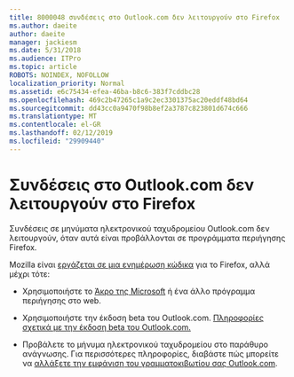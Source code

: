 ```yaml
---
title: 8000048 συνδέσεις στο Outlook.com δεν λειτουργούν στο Firefox
ms.author: daeite
author: daeite
manager: jackiesm
ms.date: 5/31/2018
ms.audience: ITPro
ms.topic: article
ROBOTS: NOINDEX, NOFOLLOW
localization_priority: Normal
ms.assetid: e6c75434-efea-46ba-b8c6-383f7cddbc28
ms.openlocfilehash: 469c2b47265c1a9c2ec3301375ac20eddf48bd64
ms.sourcegitcommit: dd43cc0a9470f98b8ef2a3787c823801d674c666
ms.translationtype: MT
ms.contentlocale: el-GR
ms.lasthandoff: 02/12/2019
ms.locfileid: "29909440"
---
```

# <a name="links-in-outlookcom-dont-work-in-firefox"></a>Συνδέσεις στο Outlook.com δεν λειτουργούν στο Firefox

Συνδέσεις σε μηνύματα ηλεκτρονικού ταχυδρομείου Outlook.com δεν λειτουργούν, όταν αυτά είναι προβάλλονται σε προγράμματα περιήγησης Firefox.
  
Mozilla είναι [εργάζεται σε μια ενημέρωση κώδικα](https://go.microsoft.com/fwlink/p/?linkid=2001502&amp;clcid=0x409) για το Firefox, αλλά μέχρι τότε: 
  
- Χρησιμοποιήστε το [Άκρο της Microsoft](https://go.microsoft.com/fwlink/p/?linkid=2001503&amp;clcid=0x409) ή ένα άλλο πρόγραμμα περιήγησης στο web. 
    
- Χρησιμοποιήστε την έκδοση beta του Outlook.com. [Πληροφορίες σχετικά με την έκδοση beta του Outlook.com.](https://go.microsoft.com/fwlink/p/?linkid=874356&amp;clcid=0x409)
    
- Προβάλετε το μήνυμα ηλεκτρονικού ταχυδρομείου στο παράθυρο ανάγνωσης. Για περισσότερες πληροφορίες, διαβάστε πώς μπορείτε να [αλλάξετε την εμφάνιση του γραμματοκιβωτίου σας Outlook.com](https://go.microsoft.com/fwlink/p/?linkid=2001401&amp;clcid=0x409).
    

